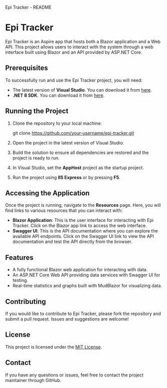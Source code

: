   Epi Tracker - README

Epi Tracker
===========

Epi Tracker is an Aspire app that hosts both a Blazor application and a Web API. This project allows users to interact with the system through a web interface built using Blazor and an API provided by ASP.NET Core.

Prerequisites
-------------

To successfully run and use the Epi Tracker project, you will need:

*   The latest version of **Visual Studio**. You can download it from [here](https://visualstudio.microsoft.com/downloads/).
*   **.NET 8 SDK**. You can download it from [here](https://dotnet.microsoft.com/download/dotnet/8.0).

Running the Project
-------------------

1.  Clone the repository to your local machine:

    git clone https://github.com/your-username/epi-tracker.git

3.  Open the project in the latest version of Visual Studio.
4.  Build the solution to ensure all dependencies are restored and the project is ready to run.
5.  In Visual Studio, set the **AppHost** project as the startup project.
6.  Run the project using **IIS Express** or by pressing **F5**.

Accessing the Application
-------------------------

Once the project is running, navigate to the **Resources** page. Here, you will find links to various resources that you can interact with:

*   **Blazor Application**: This is the user interface for interacting with Epi Tracker. Click on the Blazor app link to access the web interface.
*   **Swagger UI**: This is the API documentation where you can explore the available API endpoints. Click on the Swagger UI link to view the API documentation and test the API directly from the browser.

Features
--------

*   A fully functional Blazor web application for interacting with data.
*   An ASP.NET Core Web API providing data services with Swagger UI for testing.
*   Real-time statistics and graphs built with MudBlazor for visualizing data.

Contributing
------------

If you would like to contribute to Epi Tracker, please fork the repository and submit a pull request. Issues and suggestions are welcome!

License
-------

This project is licensed under the [MIT License](https://opensource.org/licenses/MIT).

Contact
-------

If you have any questions or issues, feel free to contact the project maintainer through GitHub.
